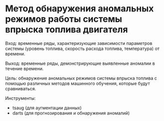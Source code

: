 # Метод обнаружения аномальных режимов работы системы впрыска топлива двигателя

Вход: временные ряды, характеризующие зависимости параметров системы (уровень топлива, скорость расхода топлива, температура) от времени.

Выход: временные ряды, демонстрирующие выявленные аномалии в течение времени.

Цель: обнаружение аномальных режимов системы впрыска топлива с помощью различных методов машинного обучения, которые будут сравниваться.

Инструменты:
- tsaug (для аугментации данных)
- darts (для прогнозирования и обнаружения аномалий)
